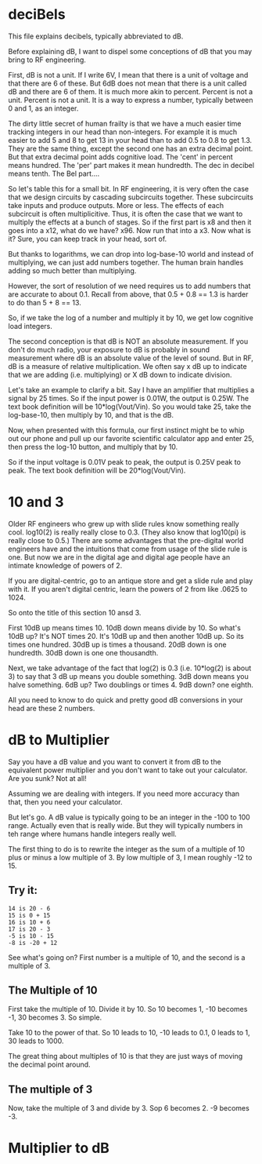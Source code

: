 # deciBels

This file explains decibels, typically abbreviated to dB.

Before explaining dB, I want to dispel some conceptions of dB that you may bring to RF engineering.

First, dB is not a unit. If I write 6V, I mean that there is a unit of voltage and that there are 6 of these. But 6dB does not mean that there is a unit called dB and there are 6 of them. It is much more akin to percent. Percent is not a unit. Percent is not a unit. It is a way to express a number, typically between 0 and 1, as an integer.

The dirty little secret of human frailty is that we have a much easier time tracking integers in our head than non-integers. For example it is much easier to add 5 and 8 to get 13 in your head than to add 0.5 to 0.8 to get 1.3. They are the same thing, except the second one has an extra decimal point. But that extra decimal point adds cognitive load. The 'cent' in percent means hundred. The 'per' part makes it mean hundredth. The dec in decibel means tenth. The Bel part....

So let's table this for a small bit. In RF engineering, it is very often the case that we design circuits by cascading subcircuits together. These subcircuits take inputs and produce outputs. More or less. The effects of each subcircuit is often multiplicitive. Thus, it is often the case that we want to multiply the effects at a bunch of stages. So if the first part is x8 and then it goes into a x12, what do we have? x96. Now run that into a x3. Now what is it? Sure, you can keep track in your head, sort of.

But thanks to logarithms, we can drop into log-base-10 world and instead of multiplying, we can just add numbers together. The human brain handles adding so much better than multiplying.

However, the sort of resolution of we need requires us to add numbers that are accurate to about 0.1. Recall from above, that 0.5 + 0.8 == 1.3 is harder to do than 5 + 8 == 13.

So, if we take the log of a number and multiply it by 10, we get low cognitive load integers.

The second conception is that dB is NOT an absolute measurement. If you don't do much radio, your exposure to dB is probably in sound measurement where dB is an absolute value of the level of sound. But in RF, dB is a measure of relative multiplication. We often say x dB up to indicate that we are adding (i.e. multiplying) or X dB down to indicate division.

Let's take an example to clarify a bit. Say I have an amplifier that multiplies a signal by 25 times. So if the input power is 0.01W, the output is 0.25W. The text book definition will be 10*log(Vout/Vin). So you would take 25, take the log-base-10, then multiply by 10, and that is the dB.

Now, when presented with this formula, our first instinct might be to whip out our phone and pull up our favorite scientific calculator app and enter 25, then press the log-10 button, and multiply that by 10.


So if the input voltage is 0.01V peak to peak, the output is 0.25V peak to peak. The text book definition will be 20*log(Vout/Vin).

# 10 and 3

Older RF engineers who grew up with slide rules know something really cool. log10(2) is really really close to 0.3. (They also know that log10(pi) is really close to 0.5.) There are some advantages that the pre-digital world engineers have and the intuitions that come from usage of the slide rule is one. But now we are in the digital age and digital age people have an intimate knowledge of powers of 2.

If you are digital-centric, go to an antique store and get a slide rule and play with it. If you aren't digital centric, learn the powers of 2 from like .0625 to 1024.

So onto the title of this section 10 ansd 3.

First 10dB up means times 10. 10dB down means divide by 10. So what's 10dB up? It's NOT times 20. It's 10dB up and then another 10dB up. So its times one hundred. 30dB up is times a thousand. 20dB down is one hundredth. 30dB down is one one thousandth.

Next, we take advantage of the fact that log(2) is 0.3 (i.e. 10*log(2) is about 3) to say that 3 dB up means you double something. 3dB down means you halve something. 6dB up? Two doublings or times 4. 9dB down? one eighth.

All you need to know to do quick and pretty good dB conversions in your head are these 2 numbers.

# dB to Multiplier

Say you have a dB value and you want to convert it from dB to the equivalent power multiplier and you don't want to take out your calculator. Are you sunk? Not at all!

Assuming we are dealing with integers. If you need more accuracy than that, then you need your calculator.

But let's go. A dB value is typically going to be an integer in the -100 to 100 range. Actually even that is really wide. But they will typically numbers in teh range where humans handle integers really well.

The first thing to do is to rewrite the integer as the sum of a multiple of 10 plus or minus a low multiple of 3. By low multiple of 3, I mean roughly -12 to 15.

## Try it:
```
14 is 20 - 6
15 is 0 + 15
16 is 10 + 6
17 is 20 - 3
-5 is 10 - 15
-8 is -20 + 12
```

See what's going on? First number is a multiple of 10, and the second is a multiple of 3.

## The Multiple of 10

First take the multiple of 10. Divide it by 10. So 10 becomes 1, -10 becomes -1, 30 becomes 3. So simple.

Take 10 to the power of that. So 10 leads to 10, -10 leads to 0.1, 0 leads to 1, 30 leads to 1000.

The great thing about multiples of 10 is that they are just ways of moving the decimal point around.

## The multiple of 3

Now, take the multiple of 3 and divide by 3. Sop 6 becomes 2. -9 becomes -3.



# Multiplier to dB
